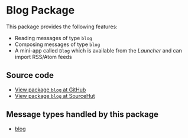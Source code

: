 # Blog Package

This package provides the following features:

* Reading messages of type `blog`
* Composing messages of type `blog`
* A mini-app called `Blog` which is available from the _Launcher_ and can import RSS/Atom feeds

## Source code
* [View package `blog` at GitHub](https://github.com/soapdog/patchfox/blob/master/ui/packages/blog) 
* [View package `blog` at SourceHut](https://git.sr.ht/~soapdog/patchfox/tree/master/item/ui/packages/blog)


## Message types handled by this package

* [blog](/message_types/blog)

